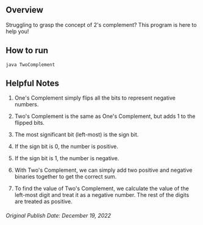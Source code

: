 ## Overview
Struggling to grasp the concept of 2's complement? This program is here to help you!

## How to run
`java TwoComplement`
## Helpful Notes
1. One's Complement simply flips all the bits to represent negative numbers.

2. Two's Complement is the same as One's Complement, but adds 1 to the flipped bits.

3. The most significant bit (left-most) is the sign bit.

4. If the sign bit is 0, the number is positive.

5. If the sign bit is 1, the number is negative.

6. With Two's Complement, we can simply add two positive and negative binaries together to get the correct sum.

7. To find the value of Two's Complement, we calculate the value of the left-most digit and treat it as a negative number. The rest of the digits are treated as positive.

###### Original Publish Date: December 19, 2022
